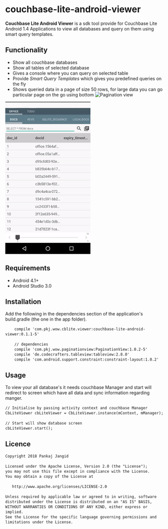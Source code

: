 # couchbase-lite-android-viewer

**Couchbase Lite Android Viewer** is a sdk tool provide for Couchbase Lite Android 1.4 Applications to view all databases and query on them using smart query templates.

## Functionality
- Show all couchbase databases
- Show all tables of selected database
- Gives a console where you can query on selected table
- Provide *Smart Query Templates* which gives you predefined queries on the fly
- Shows queried data in a page of size 50 rows, for large data you can go particular page on the go using bottom ![Pagination view](https://github.com/pkjvit/PaginationView)

![CbliteViewer](https://github.com/pkjvit/couchbase-lite-android-viewer/blob/master/screenshots/cblite_viewer_250x.gif)

## Requirements

- Android 4.1+
- Android Studio 3.0

## Installation

Add the following in the dependencies section of the application's build.gradle (the one in the app folder).

```
    compile 'com.pkj.wow.cblite.viewer:couchbase-lite-android-viewer:0.1.1-5'
    
    // dependencies
    compile 'com.pkj.wow.paginationview:PaginationView:1.0.2-5'
    compile 'de.codecrafters.tableview:tableview:2.8.0'
    compile 'com.android.support.constraint:constraint-layout:1.0.2'
```

## Usage

To view your all database's it needs couchbase Manager and start will redirect to screen which have all data and sync information regarding manger.

```
// Initialise by passing activity context and couchbase Manager
CbLiteViewer cbLiteViewer = CbLiteViewer.instance(mContext, mManager);
                
// Start will show database screen
cbLiteViewer.start();
```


## Licence
    Copyright 2018 Pankaj Jangid

    Licensed under the Apache License, Version 2.0 (the "License");
    you may not use this file except in compliance with the License.
    You may obtain a copy of the License at

       http://www.apache.org/licenses/LICENSE-2.0

    Unless required by applicable law or agreed to in writing, software
    distributed under the License is distributed on an "AS IS" BASIS,
    WITHOUT WARRANTIES OR CONDITIONS OF ANY KIND, either express or implied.
    See the License for the specific language governing permissions and
    limitations under the License.
